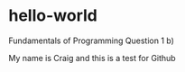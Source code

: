 # hello-world
Fundamentals of Programming Question 1 b)

My name is Craig and this is a test for Github
